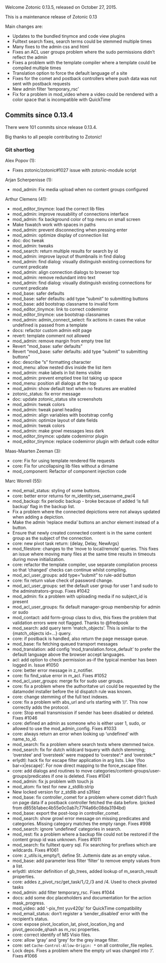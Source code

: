 Welcome Zotonic 0.13.5, released on October 27, 2015.

This is a maintenance release of Zotonic 0.13

Main changes are:

*   Updates to the bundled tinymce and code view plugins
*   Fulltext search fixes, search terms could be stemmed multiple times
*   Many fixes to the admin css and html
*   Fixes an ACL user groups problem where the sudo permissions didn’t reflect the admin
*   Fixes a problem with the template compiler where a template could be compiled multiple times
*   Translation option to force the default language of a site
*   Fixes for the comet and postback controllers where push data was not sent with postback requests
*   New admin filter ‘temporary\_rsc’
*   Fix for a problem in mod\_video where a video could be rendered with a color space that is incompatible with QuickTime



Commits since 0.13.4
--------------------

There were 101 commits since release 0.13.4.

Big thanks to all people contributing to Zotonic!



### Git shortlog

Alex Popov (1):

*   Fixes zotonic/zotonic#1027 issue with zotonic-module script

Arjan Scherpenisse (1):

*   mod\_admin: Fix media upload when no content groups configured

Arthur Clemens (41):

*   mod\_editor\_tinymce: load the correct lib files
*   mod\_admin: improve reusability of connections interface
*   mod\_admin: fix background color of top menu on small screen
*   Make fswatch work with spaces in paths
*   mod\_admin: prevent disconnecting when pressing enter
*   mod\_admin: optimize display of connection list
*   doc: doc tweak
*   mod\_admin: tweaks
*   mod\_search: return multiple results for search by id
*   mod\_admin: improve layout of thumbnails in find dialog
*   mod\_admin: find dialog: visually distinguish existing connections for current predicate
*   mod\_admin: align connection dialogs to browser top
*   mod\_admin: remove redundant intro text
*   mod\_admin: find dialog: visually distinguish existing connections for current predicate
*   mod\_base: safer defaults
*   mod\_base: safer defaults: add type “submit” to submitting buttons
*   mod\_base: add bootstrap classname to invalid form
*   mod\_editor\_tinymce: link to correct codemirror
*   mod\_editor\_tinymce: use bootstrap classnames
*   mod\_admin: admin\_connect\_select: fix actions in cases the value undefined is passed from a template
*   docs: refactor custom admin edit page
*   revert: template comment not allowed
*   mod\_admin: remove margin from empty tree list
*   Revert “mod\_base: safer defaults”
*   Revert “mod\_base: safer defaults: add type “submit” to submitting buttons”
*   doc: describe “s” formatting character
*   mod\_menu: allow nested divs inside the list item
*   mod\_admin: make labels in list items visible
*   mod\_admin: prevent emptied tree list taking up space
*   mod\_menu: position all dialogs at the top
*   mod\_admin: show default text when no features are enabled
*   zotonic\_status: fix error message
*   doc: update zotonic\_status site screenshots
*   mod\_admin: tweak colors
*   mod\_admin: tweak panel heading
*   mod\_admin: align variables with bootstrap config
*   mod\_admin: optimize layout of date fields
*   mod\_admin: tweak colors
*   mod\_admin: make growl messages less dark
*   mod\_editor\_tinymce: update codemirror plugin
*   mod\_editor\_tinymce: replace codemirror plugin with default code editor

Maas-Maarten Zeeman (3):

*   core: Fix for using template rendered file requests
*   core: Fix for uncollapsing lib files without a dirname
*   mod\_component: Refactor of component injection code

Marc Worrell (55):

*   mod\_email\_status: styling of some buttons.
*   core: better error returns for m\_identity:set\_username\_pw/4
*   mod\_backup: fix periodic backup - broke because of added ‘is full backup’ flag in the backup list.
*   Fix a problem where the connected depictions were not always updated when adding a depiction.
*   Make the admin ‘replace media’ buttons an anchor element instead of a button.
*   Ensure that newly created connected content is in the same content group as the subject of the connection.
*   core: new pivot task return: \{delay, Delay, NewArgs\}
*   mod\_filestore: changes to the ‘move to local/remote’ queries. This fixes an issue where moving many files at the same time results in timeouts during move initialization.
*   core: refactor the template compiler, use separate compilation process so that ‘changed’ checks can continue whilst compiling.
*   mod\_acl\_user\_groups: add type=”submit” to rule-add button
*   core: fix return value check of password change.
*   mod\_acl\_user\_groups: set the default user group for user 1 and sudo to the adminstrators-group. Fixes #1042
*   mod\_admin: fix a problem with uploading media if no subject\_id is present
*   mod\_acl\_user\_groups: fix default manager-group membership for admin or sudo
*   mod\_contact: add form-group class to divs, this fixes the problem that validation errors were not flagged. Thanks to @fredpook
*   mod\_search: add query term ‘match\_objects’. This is similar to the \{match\_objects id=...\} query.
*   core: if postback is handled, also return the page message queue.
*   mod\_base: fix fetching queued transport messages
*   mod\_translation: add config ‘mod\_translation.force\_default’ to prefer the default language above the browser accept languages.
*   acl: add option to check permission as-if the typical member has been logged in. Issue #1050
*   core: better error message in z\_notifier.
*   core: fix find\_value error in m\_acl. Fixes #1052
*   mod\_acl\_user\_groups: merge fix for sudo user groups.
*   core: fix a problem where the authoritatve uri could be requested by the datamodel installer before the id dispatch rule was known.
*   core: change stemming of the full text indexes.
*   core: fix a problem with abs\_url and urls starting with ‘//’. This now correctly adds the protocol.
*   core: Stop email transmission if sender has been disabled or deleted. Fixes #1046
*   core: defined an admin as someone who is either user 1, sudo, or allowed to use the mod\_admin\_config. Fixes #1033
*   core: always return an error when looking up ‘undefined’ with name\_to\_id.
*   mod\_search: fix a problem where search texts where stemmed twice.
*   mod\_search: fix for dutch wildcard tsquery with dutch stemming; ‘overstee’ and ‘oversteek’ were mapped to ‘overstee’:\* and ‘overstek:\*
*   erlydtl: hack fix for escape filter application in arg lists. Like ‘\{foo bar=x|escape\}’. For now direct mapping to the force\_escape filter.
*   core: add dialogs and routines to move categories/content-groups/user-groups/predicates if one is deleted. Fixes #1041
*   mod\_admin: fix js problem with touch js
*   mod\_atom: fix test for new z\_stdlib:strip
*   New locked version for z\_stdlib and s3filez
*   mod\_base: fix controller\_comet for a problem where comet didn’t flush on page data if a postback controller fetched the data before. (picked from d855b1abec4b55e0c0ab7c77f4a66c08da3194bd)
*   mod\_base: export the post-loop in controller\_comet.
*   mod\_search: show growl error message on missing predicates and categories. Missing category matches the empty range. Fixes #998
*   mod\_search: ignore ‘undefined’ categories in search.
*   mod\_rest: fix a problem where a backup file could not be restored if the content group id was unknown. Fixes #1011
*   mod\_search: fix fulltext query sql. Fix searching for prefixes which are wildcards. Fixes #1061
*   core: z\_utils:is\_empty/1, define St. Juttemis date as an empty value..
*   mod\_base: add parameter less filter ‘filter’ to remove empty values from a list.
*   erlydtl: stricter definition of gb\_trees, added lookup of m\_search\_result properties.
*   core: addes z\_pivot\_rsc/get\_task/1,/2,/3 and /4. Used to check pivoted tasks
*   mod\_admin: add filter temporary\_rsc. Fixes #1044
*   docs: add some doc placeholders and documentation for the action mask\_progress.
*   mod\_video: add ‘-pix\_fmt yuv420p’ for QuickTime compatibility
*   mod\_email\_status: don’t register a ‘sender\_disabled’ error with the recipient’s status.
*   core: expose pivot\_location\_lat, pivot\_location\_lng and pivot\_geocode\_qhash as m\_rsc properties.
*   core: correct identify of MS Visio files.
*   core: allow ‘gray’ and ‘grey’ for the grey image filter.
*   core: set `Cache-Control-Allow-Origin: *` on all controller\_file replies.
*   Lock deps. Fixes a problem where the empty url was changed into ‘/’. Fixes #1066
